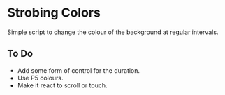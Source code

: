 # Strobing Colors

Simple script to change the colour of the background at regular intervals.

## To Do

- Add some form of control for the duration.
- Use P5 colours.
- Make it react to scroll or touch.
